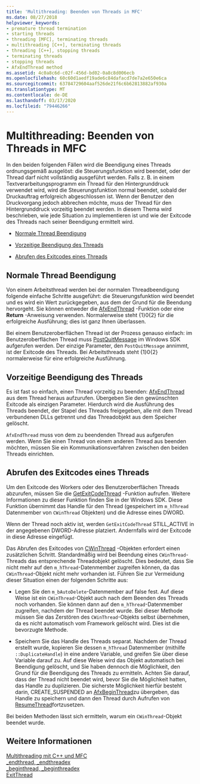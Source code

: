 ```yaml
---
title: 'Multithreading: Beenden von Threads in MFC'
ms.date: 08/27/2018
helpviewer_keywords:
- premature thread termination
- starting threads
- threading [MFC], terminating threads
- multithreading [C++], terminating threads
- threading [C++], stopping threads
- terminating threads
- stopping threads
- AfxEndThread method
ms.assetid: 4c0a8c6d-c02f-456d-bd02-0a8c8d006ecb
ms.openlocfilehash: 60c60d1aedf19ade6c84dafacd7de7a2e650e6ca
ms.sourcegitcommit: 63784729604aaf526de21f6c6b62813882af930a
ms.translationtype: MT
ms.contentlocale: de-DE
ms.lasthandoff: 03/17/2020
ms.locfileid: "79446266"
---
```

# <a name="multithreading-terminating-threads-in-mfc"></a>Multithreading: Beenden von Threads in MFC

In den beiden folgenden Fällen wird die Beendigung eines Threads ordnungsgemäß ausgelöst: die Steuerungsfunktion wird beendet, oder der Thread darf nicht vollständig ausgeführt werden. Falls z. B. in einem Textverarbeitungsprogramm ein Thread für den Hintergrunddruck verwendet wird, wird die Steuerungsfunktion normal beendet, sobald der Druckauftrag erfolgreich abgeschlossen ist. Wenn der Benutzer den Druckvorgang jedoch abbrechen möchte, muss der Thread für den Hintergrunddruck vorzeitig beendet werden. In diesem Thema wird beschrieben, wie jede Situation zu implementieren ist und wie der Exitcode des Threads nach seiner Beendigung ermittelt wird.

- [Normale Thread Beendigung](#_core_normal_thread_termination)

- [Vorzeitige Beendigung des Threads](#_core_premature_thread_termination)

- [Abrufen des Exitcodes eines Threads](#_core_retrieving_the_exit_code_of_a_thread)

## <a name="_core_normal_thread_termination"></a>Normale Thread Beendigung

Von einem Arbeitsthread werden bei der normalen Threadbeendigung folgende einfache Schritte ausgeführt: die Steuerungsfunktion wird beendet und es wird ein Wert zurückgegeben, aus dem der Grund für die Beendung hervorgeht. Sie können entweder die [AfxEndThread](../mfc/reference/application-information-and-management.md#afxendthread) -Funktion oder eine **Return** -Anweisung verwenden. Normalerweise steht {1}0{2} für die erfolgreiche Ausführung; dies ist ganz Ihnen überlassen.

Bei einem Benutzeroberflächen Thread ist der Prozess genauso einfach: im Benutzeroberflächen Thread muss [PostQuitMessage](/windows/win32/api/winuser/nf-winuser-postquitmessage) im Windows SDK aufgerufen werden. Der einzige Parameter, den `PostQuitMessage` annimmt, ist der Exitcode des Threads. Bei Arbeitsthreads steht {1}0{2} normalerweise für eine erfolgreiche Ausführung.

## <a name="_core_premature_thread_termination"></a>Vorzeitige Beendigung des Threads

Es ist fast so einfach, einen Thread vorzeitig zu beenden: [AfxEndThread](../mfc/reference/application-information-and-management.md#afxendthread) aus dem Thread heraus aufzurufen. Übergeben Sie den gewünschten Exitcode als einzigen Parameter. Hierdurch wird die Ausführung des Threads beendet, der Stapel des Threads freigegeben, alle mit dem Thread verbundenen DLLs getrennt und das Threadobjekt aus dem Speicher gelöscht.

`AfxEndThread` muss von dem zu beendenden Thread aus aufgerufen werden. Wenn Sie einen Thread von einem anderen Thread aus beenden möchten, müssen Sie ein Kommunikationsverfahren zwischen den beiden Threads einrichten.

## <a name="_core_retrieving_the_exit_code_of_a_thread"></a>Abrufen des Exitcodes eines Threads

Um den Exitcode des Workers oder des Benutzeroberflächen Threads abzurufen, müssen Sie die [GetExitCodeThread](/windows/win32/api/processthreadsapi/nf-processthreadsapi-getexitcodethread) -Funktion aufrufen. Weitere Informationen zu dieser Funktion finden Sie in der Windows SDK. Diese Funktion übernimmt das Handle für den Thread (gespeichert im `m_hThread` Datenmember von `CWinThread` Objekten) und die Adresse eines DWORD.

Wenn der Thread noch aktiv ist, werden `GetExitCodeThread` STILL_ACTIVE in der angegebenen DWORD-Adresse platziert. Andernfalls wird der Exitcode in diese Adresse eingefügt.

Das Abrufen des Exitcodes von [CWinThread](../mfc/reference/cwinthread-class.md) -Objekten erfordert einen zusätzlichen Schritt. Standardmäßig wird bei Beendung eines `CWinThread`-Threads das entsprechende Threadobjekt gelöscht. Dies bedeutet, dass Sie nicht mehr auf den `m_hThread`-Datenmember zugreifen können, da das `CWinThread`-Objekt nicht mehr vorhanden ist. Führen Sie zur Vermeidung dieser Situation einen der folgenden Schritte aus:

- Legen Sie den `m_bAutoDelete`-Datenmember auf false fest. Auf diese Weise ist ein `CWinThread`-Objekt auch nach dem Beenden des Threads noch vorhanden. Sie können dann auf den `m_hThread`-Datenmember zugreifen, nachdem der Thread beendet wurde. Bei dieser Methode müssen Sie das Zerstören des `CWinThread`-Objekts selbst übernehmen, da es nicht automatisch vom Framework gelöscht wird. Dies ist die bevorzugte Methode.

- Speichern Sie das Handle des Threads separat. Nachdem der Thread erstellt wurde, kopieren Sie dessen `m_hThread` Datenmember (mithilfe `::DuplicateHandle`) in eine andere Variable, und greifen Sie über diese Variable darauf zu. Auf diese Weise wird das Objekt automatisch bei Beendigung gelöscht, und Sie haben dennoch die Möglichkeit, den Grund für die Beendigung des Threads zu ermitteln. Achten Sie darauf, dass der Thread nicht beendet wird, bevor Sie die Möglichkeit hatten, das Handle zu duplizieren. Die sicherste Möglichkeit hierfür besteht darin, CREATE_SUSPENDED an [AfxBeginThread](../mfc/reference/application-information-and-management.md#afxbeginthread)zu übergeben, das Handle zu speichern und dann den Thread durch Aufrufen von [ResumeThread](../mfc/reference/cwinthread-class.md#resumethread)fortzusetzen.

Bei beiden Methoden lässt sich ermitteln, warum ein `CWinThread`-Objekt beendet wurde.

## <a name="see-also"></a>Weitere Informationen

[Multithreading mit C++ und MFC](multithreading-with-cpp-and-mfc.md)<br/>
[_endthread, _endthreadex](../c-runtime-library/reference/endthread-endthreadex.md)<br/>
[_beginthread, _beginthreadex](../c-runtime-library/reference/beginthread-beginthreadex.md)<br/>
[ExitThread](/windows/win32/api/processthreadsapi/nf-processthreadsapi-exitthread)
